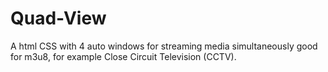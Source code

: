 # Quad-View
A html CSS with 4 auto windows for streaming media simultaneously good for m3u8, for example Close Circuit Television (CCTV).
